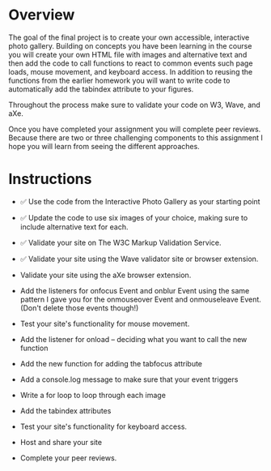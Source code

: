# Overview

The goal of the final project is to create your own accessible, interactive photo gallery. Building on concepts you have been learning in the course you will create your own HTML file with images and alternative text and then add the code to call functions to react  to common events such page loads, mouse movement, and keyboard access.  In addition to reusing the functions from the earlier homework you will want to write code to automatically add the tabindex attribute to your figures.

Throughout the process make sure to validate your code on W3, Wave, and aXe.

Once you have completed your assignment you will complete peer reviews.  Because there are two or three challenging components to this assignment I hope  you will learn from seeing the different approaches.

# Instructions

- ✅ Use the code from the Interactive Photo Gallery as your starting point

- ✅ Update the code to use six images of your choice, making sure to include alternative text for each.

- ✅ Validate your site on The W3C Markup Validation Service.

- ✅ Validate your site using the Wave validator site or browser extension.

- Validate your site using the aXe browser extension.

- Add the listeners for onfocus Event  and onblur Event using the same pattern I gave you for the onmouseover Event and onmouseleave Event.  (Don't delete those events though!)

- Test your site's functionality for mouse movement.

- Add the listener for onload – deciding what you want to call the new function

- Add the new function for adding the tabfocus attribute

- Add a console.log message to make sure that your event triggers
- Write a for loop to loop through each image
- Add the tabindex attributes
- Test your site's functionality for keyboard access.
- Host and share your site
- Complete your peer reviews.